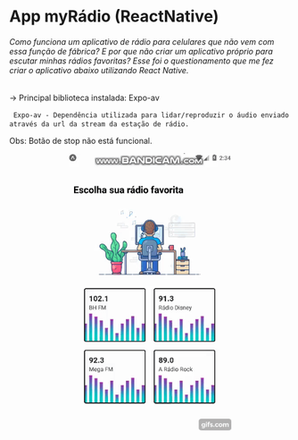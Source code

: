 # App myRádio (ReactNative)
###### Como funciona um aplicativo de rádio para celulares que não vem com essa função de fábrica? E por que não criar um aplicativo próprio para escutar minhas rádios favoritas? Esse foi o questionamento que me fez criar o aplicativo abaixo utilizando React Native.

-> Principal biblioteca instalada: Expo-av

     Expo-av - Dependência utilizada para lidar/reproduzir o áudio enviado através da url da stream da estação de rádio.
     
Obs: Botão de stop não está funcional.

<p align="center">
  <img width="300" height="500" src="https://github.com/ArtToledo/myRadio/blob/master/gifApp.gif">
</p>
